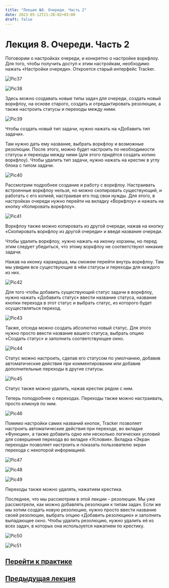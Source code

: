 ```yaml
---
title: "Лекция №8. Очереди. Часть 2"
date: 2023-05-12T21:28:02+03:00
draft: false
---
```

# **Лекция 8. Очереди. Часть 2**

Поговорим о настройках очереди, и конкретно о настройке воркфлоу. Для того, чтобы получить доступ к этим настройкам, необходимо нажать «Настройки очереди». Откроется старый интерфейс Tracker.

![Pic37](/Picture_37.png)

![Pic38](/Picture_38.png)

Здесь можно создавать новые типы задач для очереди, создать новый воркфлоу, на основе старого, создать и отредактировать резолюции, а также настроить статусы и переходы между ними.

![Pic39](/Picture_39.png)

Чтобы создать новый тип задачи, нужно нажать на «Добавить тип задачи».

Там нужно дать ему название, выбрать воркфлоу и возможные резолюции. После этого, можно будет настроить по необходимости статусы и переходы между ними (для этого придётся создать копию воркфлоу). Чтобы удалить тип задачи, нужно нажать на крестик в углу блока с типом задачи.

![Pic40](/Picture_40.png)

Рассмотрим подробнее создание и работу с воркфлоу. Настраивать встроенные воркфлоу нельзя, но можно скопировать существующий, и работать с его копией, настраивая его под свои нужды. Для этого, в настройках очереди нужно перейти на вкладку «Воркфлоу» и нажать на кнопку «Копировать воркфлоу».

![Pic41](/Picture_41.png)

Воркфлоу также можно копировать из другой очереди, нажав на кнопку «Скопировать воркфлоу из другой очереди» и введя название очереди.

Чтобы удалить воркфлоу, нужно нажать на иконку корзины, но перед этим следует убедиться, что этому воркфлоу не соответствуют никакие задачи.

Нажав на иконку карандаша, мы сможем перейти внутрь воркфлоу. Там мы увидим все существующие в нём статусы и переходы для каждого из них.

![Pic42](/Picture_42.png)

Для того чтобы добавить существующий статус задачи в воркфлоу, нужно нажать «Добавить статус» ввести название статуса, название кнопки перехода в этот статус и выбрать статус, из которого будет осуществляться переход.

![Pic43](/Picture_43.png)

Также, отсюда можно создать абсолютно новый статус. Для этого нужно просто ввести название вашего статуса, выбрать опцию «Создать статус» и заполнить соответствующее окно.

![Pic44](/Picture_44.png)

Статус можно настроить, сделав его статусом по умолчанию, добавив автоматические действия при комментировании или добавив дополнительные переходы в другие статусы.

![Pic45](/Picture_45.png)

Статус также можно удалить, нажав крестик рядом с ним.

Теперь поподробнее о переходах. Переходы также можно настраивать, просто кликнув по ним.

![Pic46](/Picture_46.png)

Помимо настройки самих названий кнопок, Tracker позволяет настроить автоматические действия при переходе, во вкладке «Функции», а также добавить одно или несколько логических условий для совершения перехода во вкладке «Условия». Вкладка «Экран перехода» позволяет настроить и показать пользователю экран перехода с некоторой информацией.

![Pic47](/Picture_47.png)

![Pic48](/Picture_48.png)

![Pic49](/Picture_49.png)

Переходы также можно удалять, нажатием крестика.

Последнее, что мы рассмотрим в этой лекции – резолюции. Мы уже рассмотрели, как можно добавлять резолюции к типам задач. Если же мы хотим создать новую резолюцию, нужно просто ввести название своей резолюции, выбрать опцию «Добавить резолюцию» и заполнить выпадающее окно. Чтобы удалить резолюцию, нужно удалить её из всех задач, в которых она используется нажатием по крестику.

![Pic50](/Picture_50.png)

![Pic51](/Picture_51.png)

## [Перейти к практике](/практики/практика_4/)
## [Предыдущая лекция](/лекции/лекция_7/)
